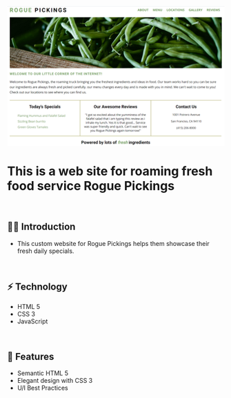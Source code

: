 ![](https://raw.githubusercontent.com/Matthewpco/Rogue-Pickings/master/img/rp-ss.png)

# This is a web site for roaming fresh food service Rogue Pickings

<br>

## 🙋‍♂️ Introduction 

- This custom website for Rogue Pickings helps them showcase their fresh daily specials.

<br>

## ⚡ Technology
- HTML 5
- CSS 3
- JavaScript

<br>

## 📜 Features
- Semantic HTML 5
- Elegant design with CSS 3
- U/I Best Practices
<br>
